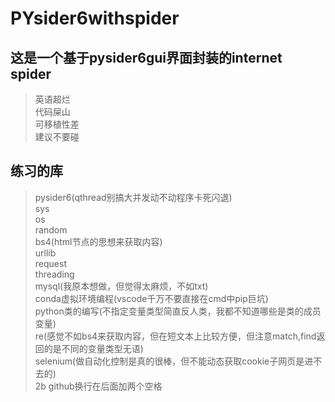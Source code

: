 # PYsider6withspider
## 这是一个基于pysider6gui界面封装的internet spider 

>英语超烂  
>代码屎山  
>可移植性差  
>建议不要碰  

## 练习的库
>pysider6(qthread别搞大并发动不动程序卡死闪退)  
>sys  
>os  
>random  
>bs4(html节点的思想来获取内容)  
>urllib  
>request  
>threading  
>mysql(我原本想做，但觉得太麻烦，不如txt)  
>conda虚拟环境编程(vscode千万不要直接在cmd中pip巨坑)  
>python类的编写(不指定变量类型简直反人类，我都不知道哪些是类的成员变量)  
>re(感觉不如bs4来获取内容，但在短文本上比较方便，但注意match,find返回的是不同的变量类型无语)   
>selenium(做自动化控制是真的很棒，但不能动态获取cookie子网页是进不去的)  
>2b github换行在后面加两个空格  
